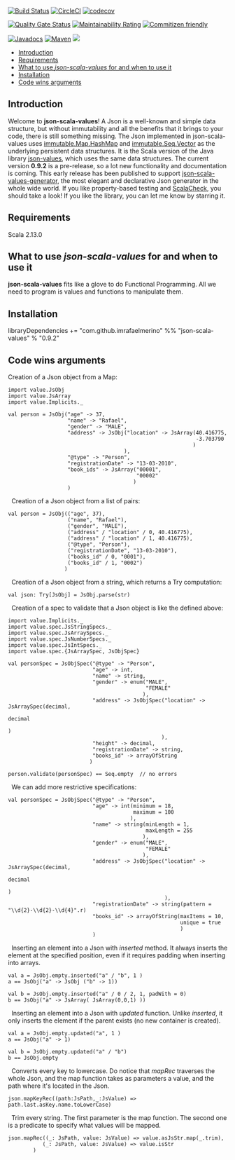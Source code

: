 [![Build Status](https://travis-ci.org/imrafaelmerino/json-scala-values.svg?branch=master)](https://travis-ci.org/imrafaelmerino/json-scala-values)
[![CircleCI](https://circleci.com/gh/imrafaelmerino/json-scala-values/tree/master.svg)](https://circleci.com/gh/imrafaelmerino/json-scala-values/tree/master)
[![codecov](https://codecov.io/gh/imrafaelmerino/json-scala-values/branch/master/graph/badge.svg)](https://codecov.io/gh/imrafaelmerino/json-scala-values)

[![Quality Gate Status](https://sonarcloud.io/api/project_badges/measure?project=imrafaelmerino_json-scala-values&metric=alert_status)](https://sonarcloud.io/dashboard?id=imrafaelmerino_json-scala-values)
[![Maintainability Rating](https://sonarcloud.io/api/project_badges/measure?project=imrafaelmerino_json-scala-values&metric=sqale_rating)](https://sonarcloud.io/dashboard?id=imrafaelmerino_json-scala-values)
[![Commitizen friendly](https://img.shields.io/badge/commitizen-friendly-brightgreen.svg)](http://commitizen.github.io/cz-cli/)

[![Javadocs](https://www.javadoc.io/badge/com.github.imrafaelmerino/json-scala-values_2.13.svg)](https://www.javadoc.io/doc/com.github.imrafaelmerino/json-scala-values_2.13)
[![Maven](https://img.shields.io/maven-central/v/com.github.imrafaelmerino/json-scala-values_2.13/0.9.2)](https://search.maven.org/artifact/com.github.imrafaelmerino/json-scala-values_2.13/0.9.2/jar)
[![](https://jitpack.io/v/imrafaelmerino/json-scala-values.svg)](https://jitpack.io/#imrafaelmerino/json-scala-values)


- [Introduction](#introduction)
- [Requirements](#requirements)
- [What to use _json-scala-values_ for and when to use it](#whatfor)
- [Installation](#installation)
- [Code wins arguments](#cwa)

## <a name="introduction"><a/> Introduction
Welcome to **json-scala-values**! A Json is a well-known and simple data structure, but without immutability and all the benefits 
that it brings to your code, there is still something missing. 
The Json implemented in json-scala-values uses [immutable.Map.HashMap](https://www.scala-lang.org/api/2.13.1/scala/collection/immutable/HashMap.html) and 
[immutable.Seq.Vector](https://www.scala-lang.org/api/2.13.1/scala/collection/immutable/Vector.html) as the underlying persistent data structures. 
It is the Scala version of the Java library [json-values](https://github.com/imrafaelmerino/json-values), which uses the 
same data structures. The current version **0.9.2** is a pre-release, so a lot new functionality and documentation
is coming. This early release has been published to support [json-scala-values-generator](https://github.com/imrafaelmerino/json-scala-values-generator), 
the most elegant and declarative Json generator in the whole wide world. If you like property-based testing and [ScalaCheck](https://www.scalacheck.org), 
you should take a look! If you like the library, you can let me know by starring it.

## <a name="requirements"><a/> Requirements
Scala 2.13.0

## <a name="whatfor"><a/> What to use _json-scala-values_ for and when to use it
**json-scala-values** fits like a glove to do Functional Programming. All we need to program is values and functions to manipulate them.

## <a name="installation"><a/> Installation
libraryDependencies += "com.github.imrafaelmerino" %% "json-scala-values" % "0.9.2"


## <a name="cwa"><a/> Code wins arguments
Creation of a Json object from a Map:
&nbsp;
```
import value.JsObj
import value.JsArray
import value.Implicits._

val person = JsObj("age" -> 37,
                   "name" -> "Rafael",
                   "gender" -> "MALE",
                   "address" -> JsObj("location" -> JsArray(40.416775,
                                                            -3.703790
                                                           )
                                     ),
                   "@type" -> "Person",
                   "registrationDate" -> "13-03-2010",
                   "book_ids" -> JsArray("00001",
                                         "00002"
                                        )
                   )
```
&nbsp;
Creation of a Json object from a list of pairs:
&nbsp;
```
val person = JsObj(("age", 37),
                   ("name", "Rafael"),
                   ("gender", "MALE"),
                   ("address" / "location" / 0, 40.416775),
                   ("address" / "location" / 1, 40.416775),
                   ("@type", "Person"),
                   ("registrationDate", "13-03-2010"),
                   ("books_id" / 0, "0001"),
                   ("books_id" / 1, "0002")
                  )
```
&nbsp;
Creation of a Json object from a string, which returns a Try computation:
&nbsp;
```
val json: Try[JsObj] = JsObj.parse(str)
```
&nbsp;
Creation of a spec to validate that a Json object is like the defined above:
&nbsp;
```
import value.Implicits._
import value.spec.JsStringSpecs._
import value.spec.JsArraySpecs._
import value.spec.JsNumberSpecs._
import value.spec.JsIntSpecs._
import value.spec.{JsArraySpec, JsObjSpec}

val personSpec = JsObjSpec("@type" -> "Person",
                           "age" -> int,
                           "name" -> string,
                           "gender" -> enum("MALE",
                                            "FEMALE"
                                           ),
                           "address" -> JsObjSpec("location" -> JsArraySpec(decimal,
                                                                            decimal
                                                                           )
                                                 ),
                           "height" -> decimal,
                           "registrationDate" -> string,
                           "books_id" -> arrayOfString
                          )

person.validate(personSpec) == Seq.empty  // no errors
```
&nbsp;
We can add more restrictive specifications:
&nbsp;
```
val personSpec = JsObjSpec("@type" -> "Person",
                           "age" -> int(minimum = 18,
                                        maximum = 100
                                       ),
                           "name" -> string(minLength = 1,
                                            maxLength = 255
                                           ),
                           "gender" -> enum("MALE",
                                            "FEMALE"
                                           ),
                           "address" -> JsObjSpec("location" -> JsArraySpec(decimal,
                                                                            decimal
                                                                            )
                                                  ),
                           "registrationDate" -> string(pattern = "\\d{2}-\\d{2}-\\d{4}".r)
                           "books_id" -> arrayOfString(maxItems = 10,
                                                       unique = true
                                                       )
                           )

```
&nbsp;
Inserting an element into a Json with _inserted_ method. It always inserts the element at the specified
position, even if it requires padding when inserting into arrays.
&nbsp;
```
val a = JsObj.empty.inserted("a" / "b", 1 )
a == JsObj("a" -> JsObj ("b" -> 1))

val b = JsObj.empty.inserted("a" / 0 / 2, 1, padWith = 0)
b == JsObj("a" -> JsArray( JsArray(0,0,1) ))
```
&nbsp;
Inserting an element into a Json with _updated_ function. Unlike _inserted_, it only
inserts the element if the parent exists (no new container is created).
&nbsp;
```
val a = JsObj.empty.updated("a", 1 )
a == JsObj("a" -> 1)

val b = JsObj.empty.updated("a" / "b")
b == JsObj.empty
```
&nbsp;
Converts every key to lowercase. Do notice that _mapRec_ traverses the whole Json, and the
map function takes as parameters a value, and the path where it's located in the Json.
```
json.mapKeyRec((path:JsPath,_:JsValue) => path.last.asKey.name.toLowerCase)
```
&nbsp;
Trim every string. The first parameter is the map function. The second one is a predicate to
specify what values will be mapped. 
&nbsp;
```
json.mapRec((_: JsPath, value: JsValue) => value.asJsStr.map(_.trim),
           (_: JsPath, value: JsValue) => value.isStr
        )
```